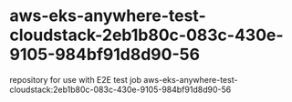 # aws-eks-anywhere-test-cloudstack-2eb1b80c-083c-430e-9105-984bf91d8d90-56
repository for use with E2E test job aws-eks-anywhere-test-cloudstack:2eb1b80c-083c-430e-9105-984bf91d8d90-56
